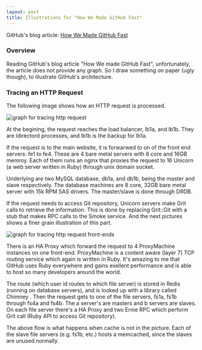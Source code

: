 ```yaml
---
layout: post
title: Illustrations for "How We Made GitHub Fast"
---
```

GitHub's blog article:
<a href="https://github.com/blog/530-how-we-made-github-fast">How We Made GitHub Fast</a>

### Overview

Reading GitHub's blog article "How We made GitHub Fast",
unfortunately, the article does not provide any graph. So I draw
something on paper (ugly though), to illustrate GitHub's architecture.

### Tracing an HTTP Request

The following image shows how an HTTP request is processed.

<img src="{{ site.url }}/images/posts/2013-05-20/github-tracing-http-request.jpg" alt="graph for tracing http request"/>

At the begining, the request reaches the load balancer, lb1a, and
lb1b. They are ldirectord processes, and lb1b is the backup for lb1a.

If the request is to the main website, it is forwarwed to on of the
front end servers: fe1 to fe4. These are 4 bare metal servers with 8
core and 16GB memroy. Each of them runs an nginx that proxies the
request to 16 Unicorn (a web server written in Ruby) through unix
domain socket.

Underlying are two MySQL database, db1a, and db1b, being the master
and slave respectively. The database machines are 8 core, 32GB bare
metal server with 15k RPM SAS drivers. The master/slave is done
through DRDB.

If the request needs to access Git repository, Unicorn servers make
Grit calls to retrieve the information. This is done by replacing
Grit::Git with a stub that makes RPC calls to the Smoke service. And
the next pictures shows a finer grain illustration of this part.

<img src="{{ site.url }}/images/posts/2013-05-20/github-tracing-http-request-frontends.jpg" alt="graph for tracing http request front-ends"/>

There is an HA Proxy which forward the request to 4 ProxyMachine
instances on one front-end. ProxyMachine is a content aware (layer 7)
TCP routing service which again is written in Ruby. It's amazing to me
that GitHub uses Ruby everywhere and gains exellent performance and is
able to host so many developers around the world.

The route (which user id routes to which file server) is stored in
Redis (running on database servers), and is looked up with a library
called Chimney . Then the request gets to one of the file servers,
fs1a, fs1b through fs4a and fs4b. The a server's are masters and b
servers are slaves. On each file server there's a HA Proxy and two
Ernie RPC which perform Grit call (Ruby API to access Git repository).

The above flow is what happens when cache is not in the picture. Each
of the slave file servers (e.g. fs1b, etc.) hosts a memcached, since
the slaves are unused normally.
